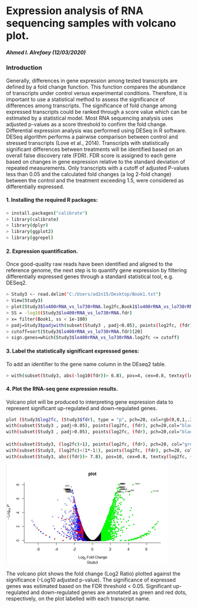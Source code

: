 Expression analysis of RNA sequencing samples with volcano plot. 
================

##### Ahmed I. Alrefaey (12/03/2020)

### Introduction

Generally, differences in gene expression among tested transcripts are defined by a fold change function. This function compares the abundance of transcripts under control versus experimental conditions. Therefore, it is important to use a statistical method to assess the significance of differences among transcripts. The significance of fold change among expressed transcripts could be ranked through a score value which can be estimated by a statistical model. Most RNA sequencing analysis uses adjusted p-values as a score threshold to confirm the fold change. Differential expression analysis was performed using DESeq in R software. DESeq algorithm performs a pairwise comparison between control and stressed transcripts (Love et al., 2014). Transcripts with statistically significant differences between treatments will be identified based on an overall false discovery rate (FDR). FDR score is assigned to each gene based on changes in gene expression relative to the standard deviation of repeated measurements. Only transcripts with a cutoff of adjusted P-values less than 0.05 and the calculated fold changes (a log 2-fold change) between the control and the treatment exceeding 1.5, were considered as differentially expressed.

#### 1. Installing the required R packages:

``` bash
> install.packages("calibrate")
> library(calibrate)
> library(dplyr)
> library(ggplot2)
> library(ggrepel)
```

#### 2. Expression quantification.
Once good-quality raw reads have been identified and aligned to the reference genome, the next step is to quantify gene expression by filtering differentially expressed genes through a standard statistical tool, e.g. DESeq2. 
``` bash
> Study3 <- read.delim("C:/Users/ad2n15/Desktop/Book1.txt")
> View(Study3)
> plot(Study3$lo400rRNA_vs_lo730rRNA.log2fc,Book1$lo400rRNA_vs_lo730rRNA.fdr)
> SS = -log10(Study3$lo400rRNA_vs_lo730rRNA.fdr)
> x= filter(Book1, ss < 1e-100)
> padj=Study3$padjwith(subset(Study3 , padj<0.05), points(log2fc, (fdr), pch=20,col="black"))
> cutoff=sort(Study3$lo400rRNA_vs_lo730rRNA.fdr)[20]
> sign.genes=which(Study3$lo400rRNA_vs_lo730rRNA.log2fc <= cutoff)
```

#### 3. Label the statistically significant expressed genes:
To add an identifier to the gene name column in the DEseq2 table. 
``` bash
> with(subset(Study3, abs(-log10(fdr))> 6.8), pos=4, cex=0.8, textxy(log2fc, -log10(fdr), labs=gene.name)) 
```
#### 4. Plot the RNA-seq gene expression results.
Volcano plot will be produced to interpreting gene expression data to represent significant up-regulated and down-regulated genes.

``` bash
plot (Study3$log2fc, (Study3$fdr), type = "p", pch=20, col=rgb(0,0,1,.3), xlim=c(-7,7), ylim = c(0, 10), xlab= bquote(~Log[2]~ 'Fold Change'), ylab= bquote(~-Log[10]~italic(P)), axisLabSize = 12, pCutoff = 500, FCcutoff = 10, bty="l", main = "plot", sub = "Study3")
with(subset(Study3 , padj<0.05), points(log2fc, (fdr), pch=20,col="black"))
with(subset(Study3 , padj>0.05), points(log2fc, (fdr), pch=20,col="black"))

with(subset(Study3, (log2fc)>1), points(log2fc, (fdr), pch=20, col="green"))
with(subset(Study3, (log2fc)<(1*-1)), points(log2fc, (fdr), pch=20, col="red"))
with(subset(Study3, abs((fdr))> 7.8), pos=10, cex=0.8, textxy(log2fc, (fdr), labs=gene.name))
```
![](README_files/Plot_study3.png)

The volcano plot shows the fold change (Log2 Ratio) plotted against the significance (-Log10 adjusted p-value). The significance of expressed genes was estimated based on the FDR threshold < 0.05. Significant up-regulated and down-regulated genes are annotated as green and red dots, respectively, on the plot labelled with each transcript name.
